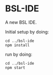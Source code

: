 # BSL-IDE
A new BSL IDE.

Initial setup by doing:
```
cd ../bsl-ide
npm install
```

run by doing:
```
cd ../bsl-ide
npm start
```
